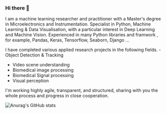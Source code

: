 ### Hi there 👋

I am a machine learning researcher and practitioner with a Master's degree in Microelectronics and Instrumentation. Specialist in Python, Machine Learning & Data Visualisation, with a particular interest in Deep Learning and Machine Vision. Experienced in many Python libraries and framwork , for example, Pandas, Keras, Tensorflow, Seaborn, Django ...

 I have completed various applied research projects in the following fields.
-Object Detection & Tracking
- Video scene understanding
- Biomedical image processing
- Biomedical Signal processing
- Visual perception

I'm working highly agile, transparent, and structured, sharing with you the whole process and progress in close cooperation.

![Anurag's GitHub stats](https://github-readme-stats.vercel.app/api?username=mechlyaa&show_icons=true&theme=radical)
